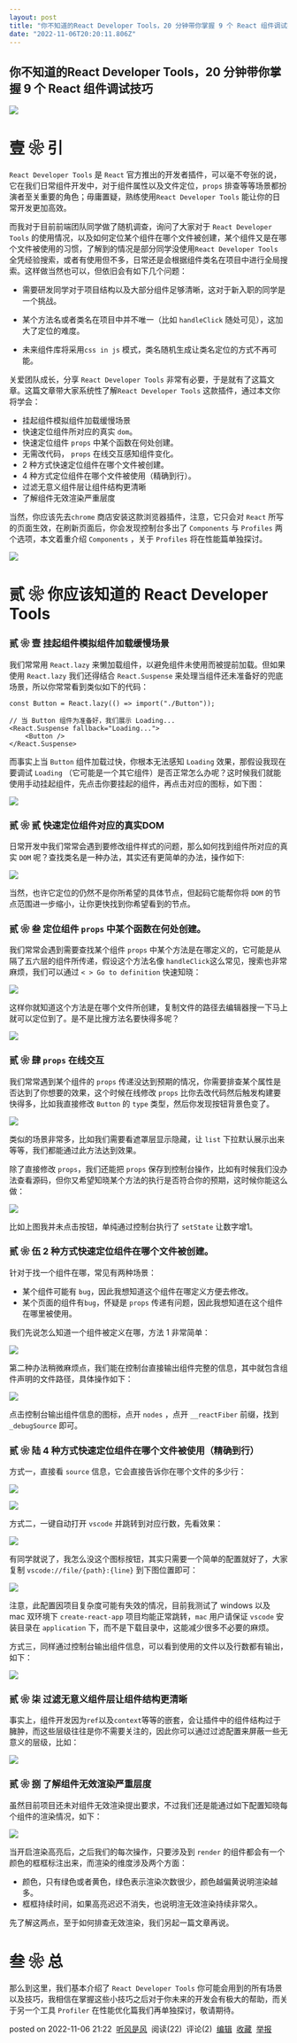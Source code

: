 ```yaml
---
layout: post
title: "你不知道的React Developer Tools，20 分钟带你掌握 9 个 React 组件调试技巧"
date: "2022-11-06T20:20:11.806Z"
---
```

你不知道的React Developer Tools，20 分钟带你掌握 9 个 React 组件调试技巧
-----------------------------------------------------

![](https://img2022.cnblogs.com/blog/1213309/202211/1213309-20221106211944448-1665836222.jpg)

壹 ❀ 引
=====

`React Developer Tools` 是 `React` 官方推出的开发者插件，可以毫不夸张的说，它在我们日常组件开发中，对于组件属性以及文件定位，`props` 排查等等场景都扮演者至关重要的角色；毋庸置疑，熟练使用`React Developer Tools` 能让你的日常开发更加高效。

而我对于目前前端团队同学做了随机调查，询问了大家对于 `React Developer Tools` 的使用情况，以及如何定位某个组件在哪个文件被创建，某个组件又是在哪个文件被使用的习惯，了解到的情况是部分同学没使用`React Developer Tools` 全凭经验搜索，或者有使用但不多，日常还是会根据组件类名在项目中进行全局搜索。这样做当然也可以，但依旧会有如下几个问题：

*   需要研发同学对于项目结构以及大部分组件足够清晰，这对于新入职的同学是一个挑战。
    
*   某个方法名或者类名在项目中并不唯一（比如 `handleClick` 随处可见），这加大了定位的难度。
    
*   未来组件库将采用`css in js` 模式，类名随机生成让类名定位的方式不再可能。
    

关爱团队成长，分享 `React Developer Tools` 非常有必要，于是就有了这篇文章。这篇文章带大家系统性了解`React Developer Tools` 这款插件，通过本文你将学会：

*   挂起组件模拟组件加载缓慢场景
*   快速定位组件所对应的真实 `dom`。
*   快速定位组件 `props` 中某个函数在何处创建。
*   无需改代码， `props` 在线交互感知组件变化。
*   2 种方式快速定位组件在哪个文件被创建。
*   4 种方式定位组件在哪个文件被使用（精确到行）。
*   过滤无意义组件层让组件结构更清晰
*   了解组件无效渲染严重层度

当然，你应该先去`chrome` 商店安装这款浏览器插件，注意，它只会对 `React` 所写的页面生效，在刷新页面后，你会发现控制台多出了 `Components` 与 `Profiles` 两个选项，本文着重介绍 `Components` ，关于 `Profiles` 将在性能篇单独探讨。

![](https://img2022.cnblogs.com/blog/1213309/202211/1213309-20221106211636305-500578846.png)

贰 ❀ 你应该知道的 React Developer Tools
================================

### 贰 ❀ 壹 挂起组件模拟组件加载缓慢场景

我们常常用 `React.lazy` 来懒加载组件，以避免组件未使用而被提前加载。但如果使用 `React.lazy` 我们还得结合 `React.Suspense` 来处理当组件还未准备好的兜底场景，所以你常常看到类似如下的代码：

    const Button = React.lazy(() => import("./Button"));
    
    // 当 Button 组件为准备好，我们展示 Loading...
    <React.Suspense fallback="Loading...">
        <Button />
    </React.Suspense>
    

而事实上当 `Button` 组件加载过快，你根本无法感知 `Loading` 效果，那假设我现在要调试 `Loading` （它可能是一个其它组件）是否正常怎么办呢？这时候我们就能使用手动挂起组件，先点击你要挂起的组件，再点击对应的图标，如下图：

![](https://img2022.cnblogs.com/blog/1213309/202211/1213309-20221106211646581-373740902.gif)

### 贰 ❀ 贰 快速定位组件对应的真实DOM

日常开发中我们常常会遇到要修改组件样式的问题，那么如何找到组件所对应的真实 `DOM` 呢？查找类名是一种办法，其实还有更简单的办法，操作如下:

![](https://img2022.cnblogs.com/blog/1213309/202211/1213309-20221106211655927-571663242.gif)

当然，也许它定位的仍然不是你所希望的具体节点，但起码它能帮你将 `DOM` 的节点范围进一步缩小，让你更快找到你希望看到的节点。

### 贰 ❀ 叁 定位组件 `props` 中某个函数在何处创建。

我们常常会遇到需要查找某个组件 `props` 中某个方法是在哪定义的，它可能是从隔了五六层的组件所传递，假设这个方法名像 `handleClick`这么常见，搜索也非常麻烦，我们可以通过 `< > Go to definition` 快速知晓：

![](https://img2022.cnblogs.com/blog/1213309/202211/1213309-20221106211716339-2039735490.gif)

这样你就知道这个方法是在哪个文件所创建，复制文件的路径去编辑器搜一下马上就可以定位到了。是不是比搜方法名要快得多呢？

![](https://img2022.cnblogs.com/blog/1213309/202211/1213309-20221106211724298-1689486125.gif)

### 贰 ❀ 肆 `props` 在线交互

我们常常遇到某个组件的 `props` 传递没达到预期的情况，你需要排查某个属性是否达到了你想要的效果，这个时候在线修改 `props` 比你去改代码然后触发构建要快得多，比如我直接修改 `Button` 的 `type` 类型，然后你发现按钮背景色变了。

![](https://img2022.cnblogs.com/blog/1213309/202211/1213309-20221106211732900-191232109.gif)

类似的场景非常多，比如我们需要看遮罩层显示隐藏，让 `list` 下拉默认展示出来等等，我们都能通过此方法达到效果。

除了直接修改 `props`，我们还能把 `props` 保存到控制台操作，比如有时候我们没办法查看源码，但你又希望知晓某个方法的执行是否符合你的预期，这时候你能这么做：

![](https://img2022.cnblogs.com/blog/1213309/202211/1213309-20221106211740431-1268114707.gif)

比如上图我并未点击按钮，单纯通过控制台执行了 `setState` 让数字增1。

### 贰 ❀ 伍 2 种方式快速定位组件在哪个文件被创建。

针对于找一个组件在哪，常见有两种场景：

*   某个组件可能有 `bug`，因此我想知道这个组件在哪定义方便去修改。
*   某个页面的组件有`bug`，怀疑是 `props` 传递有问题，因此我想知道在这个组件在哪里被使用。

我们先说怎么知道一个组件被定义在哪，方法 1 非常简单：

![](https://img2022.cnblogs.com/blog/1213309/202211/1213309-20221106211748577-1184025658.gif)

第二种办法稍微麻烦点，我们能在控制台直接输出组件完整的信息，其中就包含组件声明的文件路径，具体操作如下：

![](https://img2022.cnblogs.com/blog/1213309/202211/1213309-20221106211757297-1397351733.gif)

点击控制台输出组件信息的图标，点开 `nodes` ，点开 `__reactFiber` 前缀，找到 `_debugSource` 即可。

### 贰 ❀ 陆 4 种方式快速定位组件在哪个文件被使用（精确到行）

方式一，直接看 `source` 信息，它会直接告诉你在哪个文件的多少行：

![](https://img2022.cnblogs.com/blog/1213309/202211/1213309-20221106211807096-1411752372.png)

![](https://img2022.cnblogs.com/blog/1213309/202211/1213309-20221106211816355-613121975.png)

方式二，一键自动打开 `vscode` 并跳转到对应行数，先看效果：

![](https://img2022.cnblogs.com/blog/1213309/202211/1213309-20221106211825051-511532934.gif)

有同学就说了，我怎么没这个图标按钮，其实只需要一个简单的配置就好了，大家复制 `vscode://file/{path}:{line}` 到下图位置即可：

![](https://img2022.cnblogs.com/blog/1213309/202211/1213309-20221106211838789-21953625.gif)

注意，此配置因项目复杂度可能有失效的情况，目前我测试了 windows 以及 mac 双环境下 `create-react-app` 项目均能正常跳转，`mac` 用户请保证 `vscode` 安装目录在 `application` 下，而不是下载目录中，这能减少很多不必要的麻烦。

方式三，同样通过控制台输出组件信息，可以看到使用的文件以及行数都有输出，如下：

![](https://img2022.cnblogs.com/blog/1213309/202211/1213309-20221106211848311-1000306934.gif)

### 贰 ❀ 柒 过滤无意义组件层让组件结构更清晰

事实上，组件开发因为`ref`以及`context`等等的嵌套，会让插件中的组件结构过于臃肿，而这些层级往往是你不需要关注的，因此你可以通过过滤配置来屏蔽一些无意义的层级，比如：

![](https://img2022.cnblogs.com/blog/1213309/202211/1213309-20221106211856613-1251578754.gif)

### 贰 ❀ 捌 了解组件无效渲染严重层度

虽然目前项目还未对组件无效渲染提出要求，不过我们还是能通过如下配置知晓每个组件的渲染情况，如下：

![](https://img2022.cnblogs.com/blog/1213309/202211/1213309-20221106211903939-260796603.gif)

当开启渲染高亮后，之后我们的每次操作，只要涉及到 `render` 的组件都会有一个颜色的框框标注出来，而渲染的维度涉及两个方面：

*   颜色，只有绿色或者黄色，绿色表示渲染次数很少，颜色越偏黄说明渲染越多。
*   框框持续时间，如果高亮迟迟不消失，也说明渲无效渲染持续非常久。

先了解这两点，至于如何排查无效渲染，我们另起一篇文章再说。

叁 ❀ 总
=====

那么到这里，我们基本介绍了 `React Developer Tools` 你可能会用到的所有场景以及技巧，我相信在掌握这些小技巧之后对于你未来的开发会有极大的帮助，而关于另一个工具 `Profiler` 在性能优化篇我们再单独探讨，敬请期待。

posted on 2022-11-06 21:22  [听风是风](https://www.cnblogs.com/echolun/)  阅读(22)  评论(2)  [编辑](https://i.cnblogs.com/EditPosts.aspx?postid=16864130)  [收藏](javascript:void(0))  [举报](javascript:void(0))